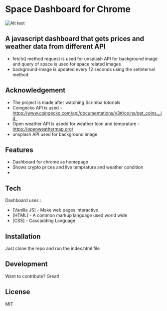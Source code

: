 
# Space Dashboard for Chrome


![Alt text](https://siasky.net/_ADof5nJluQTGf7kD3KqRIQtKB5EBQ9a9p7GQRXCXFK6fg?raw=true "Project Demo ")





## A javascript dashboard that gets prices and weather data from different API







- fetch() method request is used for unsplash API for background image and query of space is used for space related images
- background-image is updated every 12 seconds using the setInterval method


## Acknowledgement
 - The project is made after watching Scrimba tutorials
 - Coingecko API is used -          https://www.coingecko.com/api/documentations/v3#/coins/get_coins__id_
 - Open weather API is usedd for weather Icon and temprature - https://openweathermap.org/
 - unsplash API used for background image

## Features

 
- Dashboard for chrome as homepage
- Shows crypto prices and live temprature and weather condition
-





## Tech

Dashboard uses  :

- [Vanilla JS] - Make web pages interactive
- [HTML] - A common markup language used world wide
- [CSS] - Cascadding Language





## Installation

Just clone the repo and run the index.html file








## Development

Want to contribute? Great!


## License

MIT




